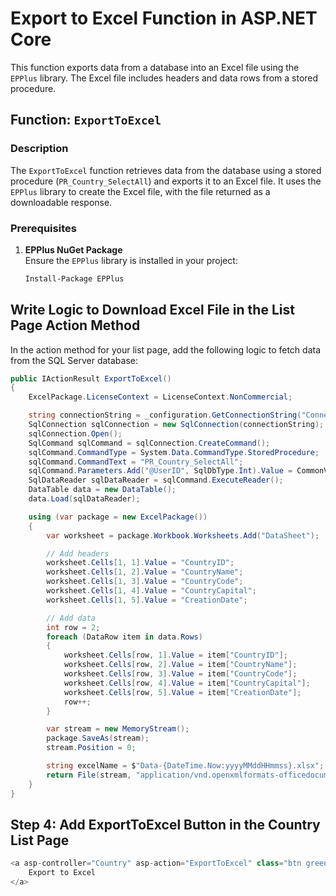 # Export to Excel Function in ASP.NET Core

This function exports data from a database into an Excel file using the `EPPlus` library. The Excel file includes headers and data rows from a stored procedure.

## Function: `ExportToExcel`

### Description

The `ExportToExcel` function retrieves data from the database using a stored procedure (`PR_Country_SelectAll`) and exports it to an Excel file. It uses the `EPPlus` library to create the Excel file, with the file returned as a downloadable response.

### Prerequisites

1. **EPPlus NuGet Package**  
   Ensure the `EPPlus` library is installed in your project:
   ```bash
   Install-Package EPPlus

##  Write Logic to Download Excel File in the List Page Action Method

In the action method for your list page, add the following logic to fetch data from the SQL Server database:

```csharp
public IActionResult ExportToExcel()
{
    ExcelPackage.LicenseContext = LicenseContext.NonCommercial;

    string connectionString = _configuration.GetConnectionString("ConnectionString");
    SqlConnection sqlConnection = new SqlConnection(connectionString);
    sqlConnection.Open();
    SqlCommand sqlCommand = sqlConnection.CreateCommand();
    sqlCommand.CommandType = System.Data.CommandType.StoredProcedure;
    sqlCommand.CommandText = "PR_Country_SelectAll";
    sqlCommand.Parameters.Add("@UserID", SqlDbType.Int).Value = CommonVariable.UserID();
    SqlDataReader sqlDataReader = sqlCommand.ExecuteReader();
    DataTable data = new DataTable();
    data.Load(sqlDataReader);

    using (var package = new ExcelPackage())
    {
        var worksheet = package.Workbook.Worksheets.Add("DataSheet");

        // Add headers
        worksheet.Cells[1, 1].Value = "CountryID";
        worksheet.Cells[1, 2].Value = "CountryName";
        worksheet.Cells[1, 3].Value = "CountryCode";
        worksheet.Cells[1, 4].Value = "CountryCapital";
        worksheet.Cells[1, 5].Value = "CreationDate";

        // Add data
        int row = 2;
        foreach (DataRow item in data.Rows)
        {
            worksheet.Cells[row, 1].Value = item["CountryID"]; 
            worksheet.Cells[row, 2].Value = item["CountryName"]; 
            worksheet.Cells[row, 3].Value = item["CountryCode"];
            worksheet.Cells[row, 4].Value = item["CountryCapital"];
            worksheet.Cells[row, 5].Value = item["CreationDate"];
            row++;
        }

        var stream = new MemoryStream();
        package.SaveAs(stream);
        stream.Position = 0;

        string excelName = $"Data-{DateTime.Now:yyyyMMddHHmmss}.xlsx";
        return File(stream, "application/vnd.openxmlformats-officedocument.spreadsheetml.sheet", excelName);
    }   
}
```

## Step 4: Add ExportToExcel Button in the Country List Page

```csharp
<a asp-controller="Country" asp-action="ExportToExcel" class="btn green">
    Export to Excel
</a>
```
